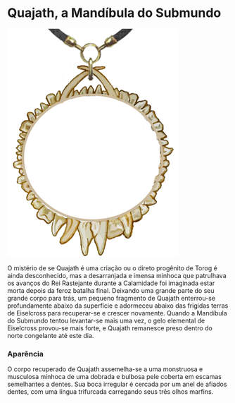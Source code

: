 # **Quajath,** a Mandíbula do Submundo
![Símbolo Quajath](https://github.com/Iago31/Exandria-Players/blob/master/assets/Quajath.png?raw=true)

O mistério de se Quajath é uma criação ou o direto progênito de Torog é ainda desconhecido, mas a desarranjada e imensa minhoca que patrulhava os avanços do Rei Rastejante durante a Calamidade foi imaginada estar morta depois da feroz batalha final. Deixando uma grande parte do seu grande corpo para trás, um pequeno fragmento de Quajath enterrou-se profundamente abaixo da superfície e adormeceu abaixo das frigidas terras de Eiselcross para recuperar-se e crescer novamente. Quando a Mandíbula do Submundo tentou levantar-se mais uma vez, o gelo elemental de Eiselcross provou-se mais forte, e Quajath remanesce preso dentro do norte congelante até este dia.

### **Aparência**
O corpo recuperado de Quajath assemelha-se a uma monstruosa e musculosa minhoca de uma dobrada e bulbosa pele coberta em escamas semelhantes a dentes. Sua boca irregular é cercada por um anel de afiados dentes, com uma língua trifurcada carregando seus três olhos marfins.